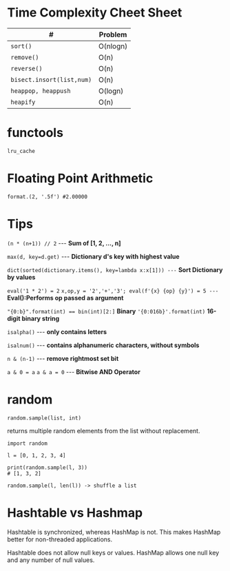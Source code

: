 # Time Complexity Cheet Sheet

| # | Problem |
|---|---------|
| ``` sort() ``` | O(nlogn) |
| ``` remove() ``` | O(n) |
| ``` reverse() ``` | O(n) |
| ``` bisect.insort(list,num) ``` | O(n) |
| ``` heappop, heappush ``` | O(logn) |
| ``` heapify ``` | O(n) |

# functools

```
lru_cache
```

# Floating Point Arithmetic

```
format.(2, '.5f') #2.00000
```

# Tips
``` (n * (n+1)) // 2 ``` --- **Sum of [1, 2, ..., n]**

``` max(d, key=d.get) ``` --- **Dictionary d's key with highest value**

``` dict(sorted(dictionary.items(), key=lambda x:x[1])) --- ``` **Sort Dictionary by values**

``` eval('1 * 2') = 2 ``` ``` x,op,y = '2','+','3'; eval(f'{x} {op} {y}') = 5 --- ``` **Eval():Performs op passed as argument**

``` "{0:b}".format(int) == bin(int)[2:] ``` **Binary** ``` '{0:016b}'.format(int) ``` **16-digit binary string**

``` isalpha() ``` --- **only contains letters**

``` isalnum() ``` --- **contains alphanumeric characters, without symbols**

``` n & (n-1) ``` --- **remove rightmost set bit**

``` a & 0 = a ``` ``` a & a = 0 ``` --- **Bitwise AND Operator**

# random

```
random.sample(list, int)
```

returns multiple random elements from the list without replacement.


```
import random

l = [0, 1, 2, 3, 4]

print(random.sample(l, 3))
# [1, 3, 2]

random.sample(l, len(l)) -> shuffle a list

```

# Hashtable vs Hashmap

Hashtable is synchronized, whereas HashMap is not. This makes HashMap better for non-threaded applications.

Hashtable does not allow null keys or values. HashMap allows one null key and any number of null values.
